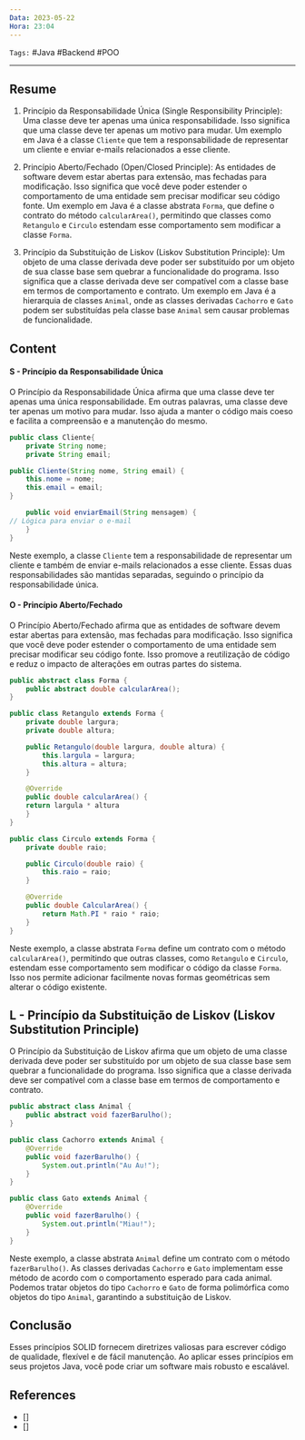 ```yaml
---
Data: 2023-05-22
Hora: 23:04
---
```

``Tags:`` #Java #Backend #POO

---

## Resume

1.  Princípio da Responsabilidade Única (Single Responsibility Principle): Uma classe deve ter apenas uma única responsabilidade. Isso significa que uma classe deve ter apenas um motivo para mudar. Um exemplo em Java é a classe `Cliente` que tem a responsabilidade de representar um cliente e enviar e-mails relacionados a esse cliente.
    
2.  Princípio Aberto/Fechado (Open/Closed Principle): As entidades de software devem estar abertas para extensão, mas fechadas para modificação. Isso significa que você deve poder estender o comportamento de uma entidade sem precisar modificar seu código fonte. Um exemplo em Java é a classe abstrata `Forma`, que define o contrato do método `calcularArea()`, permitindo que classes como `Retangulo` e `Circulo` estendam esse comportamento sem modificar a classe `Forma`.
    
3.  Princípio da Substituição de Liskov (Liskov Substitution Principle): Um objeto de uma classe derivada deve poder ser substituído por um objeto de sua classe base sem quebrar a funcionalidade do programa. Isso significa que a classe derivada deve ser compatível com a classe base em termos de comportamento e contrato. Um exemplo em Java é a hierarquia de classes `Animal`, onde as classes derivadas `Cachorro` e `Gato` podem ser substituídas pela classe base `Animal` sem causar problemas de funcionalidade.


## Content

#### S - Princípio da Responsabilidade Única

O Princípio da Responsabilidade Única afirma que uma classe deve ter apenas uma única responsabilidade. Em outras palavras, uma classe deve ter apenas um motivo para mudar. Isso ajuda a manter o código mais coeso e facilita a compreensão e a manutenção do mesmo.

```java
public class Cliente{ 
	private String nome;
	private String email;

public Cliente(String nome, String email) {
	this.nome = nome;
	this.email = email; 
} 

	public void enviarEmail(String mensagem) {
// Lógica para enviar o e-mail 
	} 
}
```

Neste exemplo, a classe `Cliente` tem a responsabilidade de representar um cliente e também de enviar e-mails relacionados a esse cliente. Essas duas responsabilidades são mantidas separadas, seguindo o princípio da responsabilidade única.

#### O - Princípio Aberto/Fechado

O Princípio Aberto/Fechado afirma que as entidades de software devem estar abertas para extensão, mas fechadas para modificação. Isso significa que você deve poder estender o comportamento de uma entidade sem precisar modificar seu código fonte. Isso promove a reutilização de código e reduz o impacto de alterações em outras partes do sistema.

```java
public abstract class Forma {
	public abstract double calcularArea();
}

public class Retangulo extends Forma {
	private double largura;
	private double altura;

	public Retangulo(double largura, double altura) {
		this.largula = largura;
		this.altura = altura;
	}

	@Override
	public double calcularArea() {
	return largula * altura
	}
}

public class Circulo extends Forma {
	private double raio;

	public Circulo(double raio) {
		this.raio = raio;
	}

	@Override
	public double CalcularArea() {
		return Math.PI * raio * raio;
	}	
}
```

Neste exemplo, a classe abstrata `Forma` define um contrato com o método `calcularArea()`, permitindo que outras classes, como `Retangulo` e `Circulo`, estendam esse comportamento sem modificar o código da classe `Forma`. Isso nos permite adicionar facilmente novas formas geométricas sem alterar o código existente.

## L - Princípio da Substituição de Liskov (Liskov Substitution Principle)

O Princípio da Substituição de Liskov afirma que um objeto de uma classe derivada deve poder ser substituído por um objeto de sua classe base sem quebrar a funcionalidade do programa. Isso significa que a classe derivada deve ser compatível com a classe base em termos de comportamento e contrato.

```java
public abstract class Animal {
    public abstract void fazerBarulho();
}

public class Cachorro extends Animal {
    @Override
    public void fazerBarulho() {
        System.out.println("Au Au!");
    }
}

public class Gato extends Animal {
    @Override
    public void fazerBarulho() {
        System.out.println("Miau!");
    }
}
```

Neste exemplo, a classe abstrata `Animal` define um contrato com o método `fazerBarulho()`. As classes derivadas `Cachorro` e `Gato` implementam esse método de acordo com o comportamento esperado para cada animal. Podemos tratar objetos do tipo `Cachorro` e `Gato` de forma polimórfica como objetos do tipo `Animal`, garantindo a substituição de Liskov.


## Conclusão

Esses princípios SOLID fornecem diretrizes valiosas para escrever código de qualidade, flexível e de fácil manutenção. Ao aplicar esses princípios em seus projetos Java, você pode criar um software mais robusto e escalável.

## References
- []
- []
